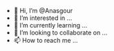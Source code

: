 - 👋 Hi, I’m @Anasgour
- 👀 I’m interested in ...
- 🌱 I’m currently learning ...
- 💞️ I’m looking to collaborate on ...
- 📫 How to reach me ...

<!---
Anasgour/Anasgour is a ✨ special ✨ repository because its `README.md` (this file) appears on your GitHub profile.
You can click the Preview link to take a look at your changes.
--->

